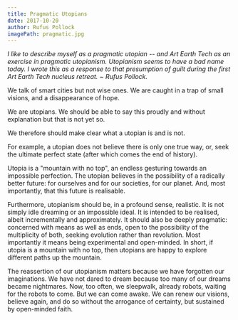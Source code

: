 ```yaml
---
title: Pragmatic Utopians
date: 2017-10-20
author: Rufus Pollock
imagePath: pragmatic.jpg
---
```


*I like to describe myself as a pragmatic utopian -- and Art Earth Tech as an exercise in pragmatic utopianism. Utopianism seems to have a bad name today. I wrote this as a response to that presumption of guilt during the first Art Earth Tech nucleus retreat. ~ Rufus Pollock.*

We talk of smart cities but not wise ones. We are caught in a trap of small visions, and a disappearance of hope.

We are utopians. We should be able to say this proudly and without explanation but that is not yet so.

We therefore should make clear what a utopian is and is not.

For example, a utopian does not believe there is only one true way, or, seek the ultimate perfect state (after which comes the end of history).

Utopia is a "mountain with no top", an endless gesturing towards an impossible perfection. The utopian believes in the possibility of a radically better future: for ourselves and for our societies, for our planet. And, most importantly, that this future is realisable.

Furthermore, utopianism should be, in a profound sense, realistic. It is not simply idle dreaming or an impossible ideal. It is intended to be realised, albeit incrementally and approximately. It should also be deeply pragmatic: concerned with means as well as ends, open to the possibility of the multiplicity of both, seeking evolution rather than revolution. Most importantly it means being experimental and open-minded. In short, if utopia is a mountain with no top, then utopians are happy to explore different paths up the mountain.

The reassertion of our utopianism matters because we have forgotten our imaginations. We have not dared to dream because too many of our dreams became nightmares. Now, too often, we sleepwalk, already robots, waiting for the robots to come. But we can come awake. We can renew our visions, believe again, and do so without the arrogance of certainty, but sustained by open-minded faith.
